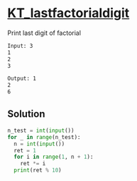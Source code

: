 # [KT_lastfactorialdigit](https://open.kattis.com/problems/lastfactorialdigit)

Print last digit of factorial

```txt
Input: 3
1
2
3

Output: 1
2
6
```

## Solution

```py
n_test = int(input())
for _ in range(n_test):
  n = int(input())
  ret = 1
  for i in range(1, n + 1):
    ret *= i
  print(ret % 10)
```
